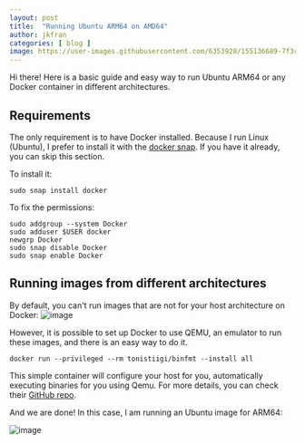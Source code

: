 ```yaml
---
layout: post
title:  "Running Ubuntu ARM64 on AMD64"
author: jkfran
categories: [ blog ]
image: https://user-images.githubusercontent.com/6353928/155136689-7f3ccb69-608a-43b6-a294-59f4bdb83ce4.png
---
```


Hi there! Here is a basic guide and easy way to run Ubuntu ARM64 or any Docker container in different architectures.


## Requirements

The only requirement is to have Docker installed. Because I run Linux (Ubuntu), I prefer to install it with the [docker snap](https://snapcraft.io/docker). If you have it already, you can skip this section.

To install it:
```
sudo snap install docker
```

To fix the permissions:
```
sudo addgroup --system Docker
sudo adduser $USER docker
newgrp Docker
sudo snap disable Docker
sudo snap enable Docker
```

## Running images from different architectures

By default, you can't run images that are not for your host architecture on Docker:
![image](https://user-images.githubusercontent.com/6353928/155134822-e4aa01c7-0852-4df3-85a7-902cf3afde30.png)

However, it is possible to set up Docker to use QEMU, an emulator to run these images, and there is an easy way to do it.

```
docker run --privileged --rm tonistiigi/binfmt --install all
```

This simple container will configure your host for you, automatically executing binaries for you using Qemu. For more details, you can check their [GitHub repo](https://github.com/tonistiigi/binfmt).
 
 And we are done! In this case, I am running an Ubuntu image for ARM64:
 
 
 ![image](https://user-images.githubusercontent.com/6353928/155136139-5beddb9c-738e-4ce8-b4f1-830118d9d375.png)

